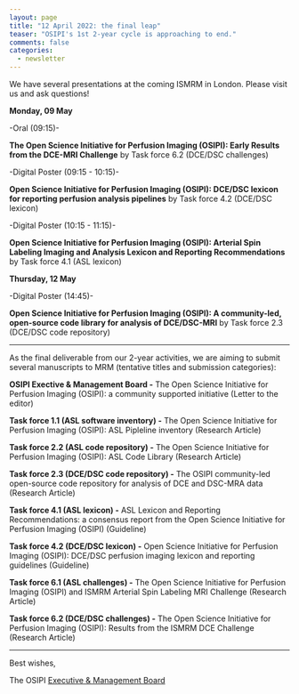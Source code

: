 ```yaml
---
layout: page
title: "12 April 2022: the final leap"
teaser: "OSIPI's 1st 2-year cycle is approaching to end."
comments: false
categories:
  - newsletter
---
```


We have several presentations at the coming ISMRM in London. Please visit us and ask questions!

**Monday, 09 May**

-Oral (09:15)-

**The Open Science Initiative for Perfusion Imaging (OSIPI): Early Results from the DCE-MRI Challenge** by Task force 6.2 (DCE/DSC challenges)

-Digital Poster (09:15 - 10:15)-

**Open Science Initiative for Perfusion Imaging (OSIPI): DCE/DSC lexicon for reporting perfusion analysis pipelines** by Task force 4.2 (DCE/DSC lexicon)

-Digital Poster (10:15 - 11:15)-

**Open Science Initiative for Perfusion Imaging (OSIPI): Arterial Spin Labeling Imaging and Analysis Lexicon and Reporting Recommendations** by Task force 4.1 (ASL lexicon)


**Thursday, 12 May**

-Digital Poster (14:45)-

**Open Science Initiative for Perfusion Imaging (OSIPI): A community-led, open-source code library for analysis of DCE/DSC-MRI** by Task force 2.3 (DCE/DSC code repository)

---

As the final deliverable from our 2-year activities, we are aiming to submit several manuscripts to MRM (tentative titles and submission categories):

**OSIPI Exective & Management Board -**
The Open Science Initiative for Perfusion Imaging (OSIPI): a community supported initiative
(Letter to the editor)

**Task force 1.1 (ASL software inventory) -**
The Open Science Initiative for Perfusion Imaging (OSIPI): ASL Pipleline inventory
(Research Article)

**Task force 2.2 (ASL code repository) -**
The Open Science Initiative for Perfusion Imaging (OSIPI): ASL Code Library
(Research Article)

**Task force 2.3 (DCE/DSC code repository) -**
The OSIPI community-led open-source code repository for analysis of DCE and DSC-MRA data
(Research Article)

**Task force 4.1 (ASL lexicon) -**
ASL Lexicon and Reporting Recommendations: a consensus report from the Open Science Initiative for Perfusion Imaging (OSIPI)
(Guideline)

**Task force 4.2 (DCE/DSC lexicon) -**
Open Science Initiative for Perfusion Imaging (OSIPI): DCE/DSC perfusion imaging lexicon and reporting guidelines
(Guideline)

**Task force 6.1 (ASL challenges) -**
The Open Science Initiative for Perfusion Imaging (OSIPI) and ISMRM Arterial Spin Labeling MRI Challenge
(Research Article)

**Task force 6.2 (DCE/DSC challenges) -**
The Open Science Initiative for Perfusion Imaging (OSIPI): Results from the ISMRM DCE Challenge
(Research Article)


---


Best wishes,

The OSIPI [Executive & Management Board](https://www.osipi.org/emb/)

